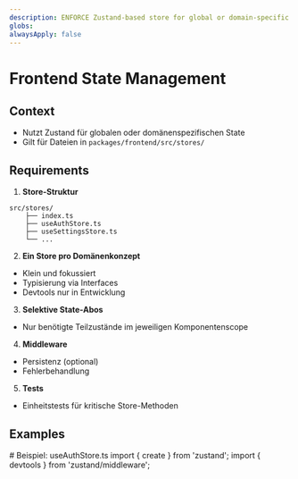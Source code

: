 ```yaml
---
description: ENFORCE Zustand-based store for global or domain-specific states
globs: 
alwaysApply: false
---
```


# Frontend State Management

## Context
- Nutzt Zustand für globalen oder domänenspezifischen State
- Gilt für Dateien in `packages/frontend/src/stores/`

## Requirements
1. **Store-Struktur**
```
src/stores/
    ├── index.ts
    ├── useAuthStore.ts
    ├── useSettingsStore.ts
    └── ...
```

2. **Ein Store pro Domänenkonzept**
- Klein und fokussiert
- Typisierung via Interfaces
- Devtools nur in Entwicklung
3. **Selektive State-Abos**
- Nur benötigte Teilzustände im jeweiligen Komponentenscope
4. **Middleware**
- Persistenz (optional)
- Fehlerbehandlung
5. **Tests**
- Einheitstests für kritische Store-Methoden

## Examples

<example>
# Beispiel: useAuthStore.ts
import { create } from 'zustand';
import { devtools } from 'zustand/middleware';
</example>
